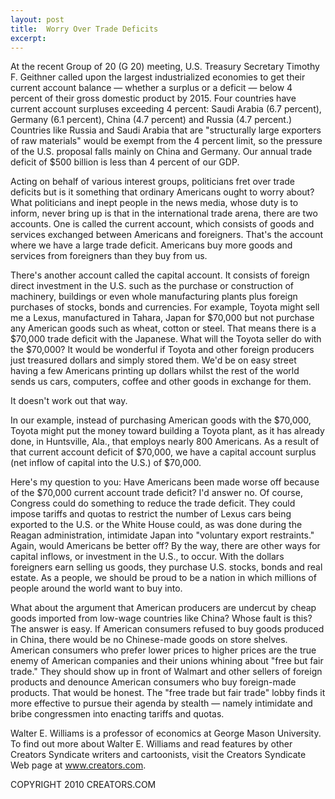 ```yaml
---
layout: post
title:  Worry Over Trade Deficits
excerpt:
---
```


At the recent Group of 20 (G 20) meeting, U.S. Treasury Secretary Timothy F. Geithner called upon the largest industrialized economies to get their current account balance — whether a surplus or a deficit — below 4 percent of their gross domestic product by 2015. Four countries have current account surpluses exceeding 4 percent: Saudi Arabia (6.7 percent), Germany (6.1 percent), China (4.7 percent) and Russia (4.7 percent.) Countries like Russia and Saudi Arabia that are "structurally large exporters of raw materials" would be exempt from the 4 percent limit, so the pressure of the U.S. proposal falls mainly on China and Germany. Our annual trade deficit of $500 billion is less than 4 percent of our GDP.

Acting on behalf of various interest groups, politicians fret over trade deficits but is it something that ordinary Americans ought to worry about? What politicians and inept people in the news media, whose duty is to inform, never bring up is that in the international trade arena, there are two accounts. One is called the current account, which consists of goods and services exchanged between Americans and foreigners. That's the account where we have a large trade deficit. Americans buy more goods and services from foreigners than they buy from us.

There's another account called the capital account. It consists of foreign direct investment in the U.S. such as the purchase or construction of machinery, buildings or even whole manufacturing plants plus foreign purchases of stocks, bonds and currencies. For example, Toyota might sell me a Lexus, manufactured in Tahara, Japan for $70,000 but not purchase any American goods such as wheat, cotton or steel. That means there is a $70,000 trade deficit with the Japanese. What will the Toyota seller do with the $70,000? It would be wonderful if Toyota and other foreign producers just treasured dollars and simply stored them. We'd be on easy street having a few Americans printing up dollars whilst the rest of the world sends us cars, computers, coffee and other goods in exchange for them.

It doesn't work out that way.

 In our example, instead of purchasing American goods with the $70,000, Toyota might put the money toward building a Toyota plant, as it has already done, in Huntsville, Ala., that employs nearly 800 Americans. As a result of that current account deficit of $70,000, we have a capital account surplus (net inflow of capital into the U.S.) of $70,000.

Here's my question to you: Have Americans been made worse off because of the $70,000 current account trade deficit? I'd answer no. Of course, Congress could do something to reduce the trade deficit. They could impose tariffs and quotas to restrict the number of Lexus cars being exported to the U.S. or the White House could, as was done during the Reagan administration, intimidate Japan into "voluntary export restraints." Again, would Americans be better off? By the way, there are other ways for capital inflows, or investment in the U.S., to occur. With the dollars foreigners earn selling us goods, they purchase U.S. stocks, bonds and real estate. As a people, we should be proud to be a nation in which millions of people around the world want to buy into.

What about the argument that American producers are undercut by cheap goods imported from low-wage countries like China? Whose fault is this? The answer is easy. If American consumers refused to buy goods produced in China, there would be no Chinese-made goods on store shelves. American consumers who prefer lower prices to higher prices are the true enemy of American companies and their unions whining about "free but fair trade." They should show up in front of Walmart and other sellers of foreign products and denounce American consumers who buy foreign-made products. That would be honest. The "free trade but fair trade" lobby finds it more effective to pursue their agenda by stealth — namely intimidate and bribe congressmen into enacting tariffs and quotas.

Walter E. Williams is a professor of economics at George Mason University. To find out more about Walter E. Williams and read features by other Creators Syndicate writers and cartoonists, visit the Creators Syndicate Web page at www.creators.com.

COPYRIGHT 2010 CREATORS.COM
